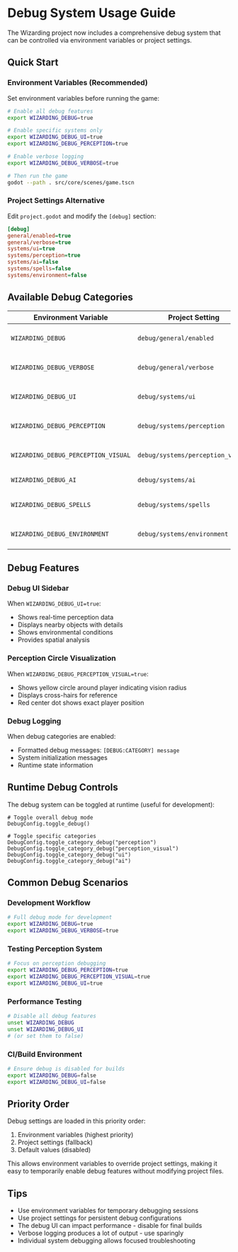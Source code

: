 # Debug System Usage Guide

The Wizarding project now includes a comprehensive debug system that can be controlled via environment variables or project settings.

## Quick Start

### Environment Variables (Recommended)

Set environment variables before running the game:

```bash
# Enable all debug features
export WIZARDING_DEBUG=true

# Enable specific systems only
export WIZARDING_DEBUG_UI=true
export WIZARDING_DEBUG_PERCEPTION=true

# Enable verbose logging
export WIZARDING_DEBUG_VERBOSE=true

# Then run the game
godot --path . src/core/scenes/game.tscn
```

### Project Settings Alternative

Edit `project.godot` and modify the `[debug]` section:

```ini
[debug]
general/enabled=true
general/verbose=true
systems/ui=true
systems/perception=true
systems/ai=false
systems/spells=false
systems/environment=false
```

## Available Debug Categories

| Environment Variable | Project Setting | Description |
|---------------------|----------------|-------------|
| `WIZARDING_DEBUG` | `debug/general/enabled` | Master debug toggle |
| `WIZARDING_DEBUG_VERBOSE` | `debug/general/verbose` | Extra detailed logging |
| `WIZARDING_DEBUG_UI` | `debug/systems/ui` | Debug UI sidebar visibility |
| `WIZARDING_DEBUG_PERCEPTION` | `debug/systems/perception` | Perception system logging |
| `WIZARDING_DEBUG_PERCEPTION_VISUAL` | `debug/systems/perception_visual` | Perception circle visualization |
| `WIZARDING_DEBUG_AI` | `debug/systems/ai` | AI system logging |
| `WIZARDING_DEBUG_SPELLS` | `debug/systems/spells` | Spell system logging |
| `WIZARDING_DEBUG_ENVIRONMENT` | `debug/systems/environment` | Environment system logging |

## Debug Features

### Debug UI Sidebar
When `WIZARDING_DEBUG_UI=true`:
- Shows real-time perception data
- Displays nearby objects with details
- Shows environmental conditions
- Provides spatial analysis

### Perception Circle Visualization
When `WIZARDING_DEBUG_PERCEPTION_VISUAL=true`:
- Shows yellow circle around player indicating vision radius
- Displays cross-hairs for reference
- Red center dot shows exact player position

### Debug Logging
When debug categories are enabled:
- Formatted debug messages: `[DEBUG:CATEGORY] message`
- System initialization messages
- Runtime state information

## Runtime Debug Controls

The debug system can be toggled at runtime (useful for development):

```gdscript
# Toggle overall debug mode
DebugConfig.toggle_debug()

# Toggle specific categories
DebugConfig.toggle_category_debug("perception")
DebugConfig.toggle_category_debug("perception_visual")
DebugConfig.toggle_category_debug("ui")
DebugConfig.toggle_category_debug("ai")
```

## Common Debug Scenarios

### Development Workflow
```bash
# Full debug mode for development
export WIZARDING_DEBUG=true
export WIZARDING_DEBUG_VERBOSE=true
```

### Testing Perception System
```bash
# Focus on perception debugging
export WIZARDING_DEBUG_PERCEPTION=true
export WIZARDING_DEBUG_PERCEPTION_VISUAL=true
export WIZARDING_DEBUG_UI=true
```

### Performance Testing
```bash
# Disable all debug features
unset WIZARDING_DEBUG
unset WIZARDING_DEBUG_UI
# (or set them to false)
```

### CI/Build Environment
```bash
# Ensure debug is disabled for builds
export WIZARDING_DEBUG=false
export WIZARDING_DEBUG_UI=false
```

## Priority Order

Debug settings are loaded in this priority order:
1. Environment variables (highest priority)
2. Project settings (fallback)
3. Default values (disabled)

This allows environment variables to override project settings, making it easy to temporarily enable debug features without modifying project files.

## Tips

- Use environment variables for temporary debugging sessions
- Use project settings for persistent debug configurations
- The debug UI can impact performance - disable for final builds
- Verbose logging produces a lot of output - use sparingly
- Individual system debugging allows focused troubleshooting